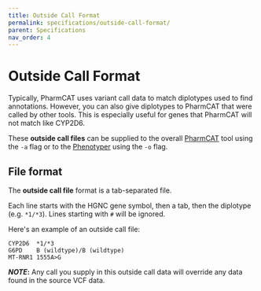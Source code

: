 ```yaml
---
title: Outside Call Format
permalink: specifications/outside-call-format/
parent: Specifications
nav_order: 4
---
```

# Outside Call Format

Typically, PharmCAT uses variant call data to match diplotypes used to find annotations. However, you can also give 
diplotypes to PharmCAT that were called by other tools. This is especially useful for genes that PharmCAT will not match 
like CYP2D6.

These **outside call files** can be supplied to the overall [PharmCAT](docs/technical-docs/Running-PharmCAT.md) tool using the `-a` flag or to the 
[Phenotyper](docs/technical-docs/Running-PharmCAT.md#Running-the-Phenotyper) using the `-o` flag.

## File format

The **outside call file** format is a tab-separated file.

Each line starts with the HGNC gene symbol, then a tab, then the diplotype (e.g. `*1/*3`). Lines starting with `#` will 
be ignored.

Here's an example of an outside call file:

```text
CYP2D6	*1/*3
G6PD	B (wildtype)/B (wildtype)
MT-RNR1	1555A>G
```

**_NOTE_:** Any call you supply in this outside call data will override any data found in the source VCF data.